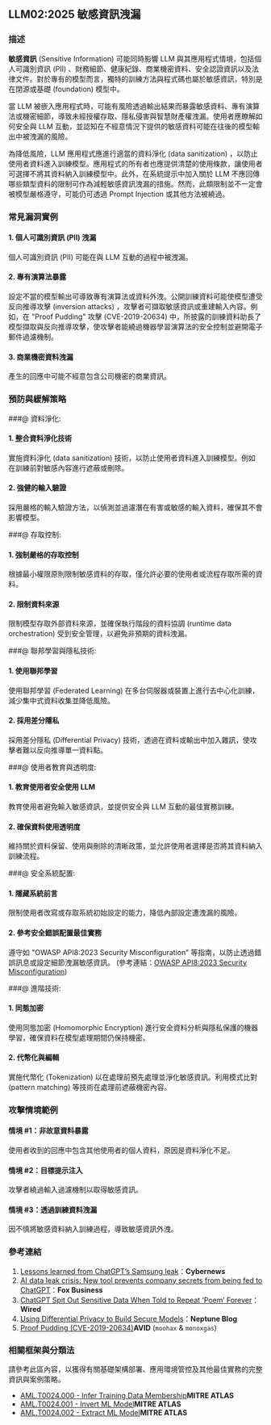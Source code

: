 ## LLM02:2025 敏感資訊洩漏

### 描述

**敏感資訊** (Sensitive Information) 可能同時影響 LLM 與其應用程式情境，包括個人可識別資訊 (PII) 、財務細節、健康紀錄、商業機密資料、安全認證資訊以及法律文件。對於專有的模型而言，獨特的訓練方法與程式碼也屬於敏感資訊，特別是在閉源或基礎 (foundation) 模型中。

當 LLM 被嵌入應用程式時，可能有風險透過輸出結果而暴露敏感資料、專有演算法或機密細節，導致未經授權存取、隱私侵害與智慧財產權洩漏。使用者應瞭解如何安全與 LLM 互動，並認知在不經意情況下提供的敏感資料可能在往後的模型輸出中被洩漏的風險。

為降低風險，LLM 應用程式應進行適當的資料淨化 (data sanitization) ，以防止使用者資料進入訓練模型。應用程式的所有者也應提供清楚的使用條款，讓使用者可選擇不將其資料納入訓練模型中。此外，在系統提示中加入關於 LLM 不應回傳哪些類型資料的限制可作為減輕敏感資訊洩漏的措施。然而，此類限制並不一定會被模型嚴格遵守，可能仍可透過 Prompt Injection 或其他方法被繞過。

### 常見漏洞實例

#### 1. 個人可識別資訊 (PII) 洩漏
  個人可識別資訊 (PII) 可能在與 LLM 互動的過程中被洩漏。
#### 2. 專有演算法暴露
  設定不當的模型輸出可導致專有演算法或資料外洩。公開訓練資料可能使模型遭受反向推導攻擊 (inversion attacks) ，攻擊者可擷取敏感資訊或重建輸入內容。例如，在 "Proof Pudding" 攻擊 (CVE-2019-20634) 中，所披露的訓練資料助長了模型擷取與反向推導攻擊，使攻擊者能繞過機器學習演算法的安全控制並避開電子郵件過濾機制。
#### 3. 商業機密資料洩漏
  產生的回應中可能不經意包含公司機密的商業資訊。

### 預防與緩解策略

###@ 資料淨化:

#### 1. 整合資料淨化技術
  實施資料淨化 (data sanitization) 技術，以防止使用者資料進入訓練模型。例如在訓練前對敏感內容進行遮蔽或刪除。
#### 2. 強健的輸入驗證
  採用嚴格的輸入驗證方法，以偵測並過濾潛在有害或敏感的輸入資料，確保其不會影響模型。

###@ 存取控制:

#### 1. 強制嚴格的存取控制
  根據最小權限原則限制敏感資料的存取，僅允許必要的使用者或流程存取所需的資料。
#### 2. 限制資料來源
  限制模型存取外部資料來源，並確保執行階段的資料協調 (runtime data orchestration) 受到安全管理，以避免非預期的資料洩漏。

###@ 聯邦學習與隱私技術:

#### 1. 使用聯邦學習
  使用聯邦學習 (Federated Learning) 在多台伺服器或裝置上進行去中心化訓練，減少集中式資料收集並降低風險。
#### 2. 採用差分隱私
  採用差分隱私 (Differential Privacy) 技術，透過在資料或輸出中加入雜訊，使攻擊者難以反向推導單一資料點。

###@ 使用者教育與透明度:

#### 1. 教育使用者安全使用 LLM
  教育使用者避免輸入敏感資訊，並提供安全與 LLM 互動的最佳實務訓練。
#### 2. 確保資料使用透明度
  維持關於資料保留、使用與刪除的清晰政策，並允許使用者選擇是否將其資料納入訓練流程。

###@ 安全系統配置:

#### 1. 隱藏系統前言
  限制使用者改寫或存取系統初始設定的能力，降低內部設定遭洩漏的風險。
#### 2. 參考安全錯誤配置最佳實務
  遵守如 "OWASP API8:2023 Security Misconfiguration" 等指南，以防止透過錯誤訊息或設定細節洩漏敏感資訊。
  (參考連結：[OWASP API8:2023 Security Misconfiguration](https://owasp.org/API-Security/editions/2023/en/0xa8-security-misconfiguration/))

###@ 進階技術:

#### 1. 同態加密
  使用同態加密 (Homomorphic Encryption) 進行安全資料分析與隱私保護的機器學習，確保資料在模型處理期間仍保持機密。
#### 2. 代幣化與編輯
  實施代幣化 (Tokenization) 以在處理前預先處理並淨化敏感資訊。利用模式比對 (pattern matching) 等技術在處理前遮蔽機密內容。

### 攻擊情境範例

#### 情境 #1：非故意資料暴露
  使用者收到的回應中包含其他使用者的個人資料，原因是資料淨化不足。
#### 情境 #2：目標提示注入
  攻擊者繞過輸入過濾機制以取得敏感資訊。
#### 情境 #3：透過訓練資料洩漏
  因不慎將敏感資料納入訓練過程，導致敏感資訊外洩。

### 參考連結

1. [Lessons learned from ChatGPT’s Samsung leak](https://cybernews.com/security/chatgpt-samsung-leak-explained-lessons/)：**Cybernews**
2. [AI data leak crisis: New tool prevents company secrets from being fed to ChatGPT](https://www.foxbusiness.com/politics/ai-data-leak-crisis-prevent-company-secrets-chatgpt)：**Fox Business**
3. [ChatGPT Spit Out Sensitive Data When Told to Repeat ‘Poem’ Forever](https://www.wired.com/story/chatgpt-poem-forever-security-roundup/)：**Wired**
4. [Using Differential Privacy to Build Secure Models](https://neptune.ai/blog/using-differential-privacy-to-build-secure-models-tools-methods-best-practices)：**Neptune Blog**
5. [Proof Pudding (CVE-2019-20634)](https://avidml.org/database/avid-2023-v009/)**AVID** (`moohax` & `monoxgas`)

### 相關框架與分類法

請參考此區內容，以獲得有關基礎架構部署、應用環境管控及其他最佳實務的完整資訊與案例策略。

- [AML.T0024.000 - Infer Training Data Membership](https://atlas.mitre.org/techniques/AML.T0024.000)**MITRE ATLAS**
- [AML.T0024.001 - Invert ML Model](https://atlas.mitre.org/techniques/AML.T0024.001)**MITRE ATLAS**
- [AML.T0024.002 - Extract ML Model](https://atlas.mitre.org/techniques/AML.T0024.002)**MITRE ATLAS**
